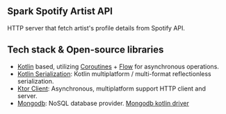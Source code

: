 ## Spark Spotify Artist API
HTTP server that fetch artist's profile details from Spotify API.


## Tech stack & Open-source libraries
- [Kotlin](https://kotlinlang.org/) based, utilizing [Coroutines](https://github.com/Kotlin/kotlinx.coroutines) + [Flow](https://kotlin.github.io/kotlinx.coroutines/kotlinx-coroutines-core/kotlinx.coroutines.flow/) for asynchronous operations.
- [Kotlin Serialization](https://github.com/Kotlin/kotlinx.serialization): Kotlin multiplatform / multi-format reflectionless serialization.
- [Ktor Client](https://ktor.io): Asynchronous, multiplatform support HTTP client and server.
- [Mongodb](https://www.mongodb.com): NoSQL database provider. [Mongodb kotlin driver](https://www.mongodb.com/docs/drivers/kotlin-drivers)
